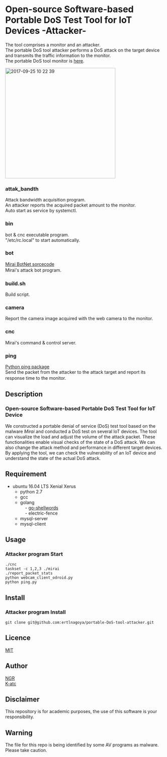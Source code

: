 Open-source Software-based Portable DoS Test Tool for IoT Devices -Attacker-    
====
The tool comprises a monitor and an attacker.     
The portable DoS tool attacker performs a DoS attack on the target device and transmits the traffic information to the monitor.   
The portable DoS tool monitor is [here](https://github.com/ertlnagoya/portable-DoS-tool-monitor).    
    
<img width="350" alt="2017-09-25 10 22 39" src="https://user-images.githubusercontent.com/26764885/30840032-02bdea00-a2b0-11e7-82ee-2e580704a730.png">    

### attak_bandth   
Attack bandwidth acquisition program.    
An attacker reports the acquired packet amount to the monitor.    
Auto start as service by systemctl.    
### bin   
bot & cnc executable program.    
"/etc/rc.local" to start automatically.    
### bot   
[Mirai BotNet sorcecode](https://github.com/jgamblin/Mirai-Source-Code)    
Mirai's attack bot program.    　　　
### build.sh   
Build script.    
### camera   
Report the camera image acquired with the web camera to the monitor.    
### cnc   
Mirai's command & control server.    
### ping   
[Python ping package](https://pypi.python.org/pypi/ping)    
Send the packet from the attacker to the attack target and report its response time to the monitor.　

## Description
### Open-source Software-based Portable DoS Test Tool for IoT Device    
We constructed a portable denial of service (DoS) test tool based on the malware *Mirai* and conducted a DoS test on several IoT devices. 
The tool can visualize the load and adjust the volume of the attack packet. 
These functionalities enable visual checks of the state of a DoS attack. 
We can also change the attack method and performance in different target devices. 
By applying the tool, we can check the vulnerability of an IoT device and understand the state of the actual DoS attack.     

## Requirement
- ubuntu 16.04 LTS Xenial Xerus
     - python 2.7
     - gcc    
     - golang    
     - [go-shellwords](https://github.com/mattn/go-shellwords)    
     - electric-fence   
     - mysql-server    
     - mysql-client   
## Usage
### Attacker program Start    
```
./cnc
taskset -c 1,2,3 ./mirai
./report_packet_stats
python webcam_client_odroid.py 
python ping.py
```
## Install    
### Attacker program Install
```
git clone git@github.com:ertlnagoya/portable-DoS-tool-attacker.git
```
## Licence
[MIT](https://github.com/ertlnagoya/portable-DoS-tool-monitor/blob/master/LICENSE)
## Author
[NGR](https://github.com/KeigoNagara)    
[K-atc](https://github.com/K-atc)    

## Disclaimer
This repository is for academic purposes, the use of this software is your responsibility.

## Warning
The file for this repo is being identified by some AV programs as malware.  Please take caution. 



